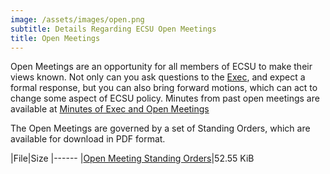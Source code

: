 ```yaml
---
image: /assets/images/open.png
subtitle: Details Regarding ECSU Open Meetings
title: Open Meetings
---
```


Open Meetings are an opportunity for all members of ECSU to make their views known. Not only can you ask questions to the [Exec](/about/exec), and expect a formal response, but you can also bring forward motions, which can act to change some aspect of ECSU policy. Minutes from past open meetings are available at [Minutes of Exec and Open Meetings](/about/minutes)

The Open Meetings are governed by a set of Standing Orders, which are available for download in PDF format.

|File|Size
|------
|[Open Meeting Standing Orders](/pdf/open_meetings.pdf)|52.55 KiB